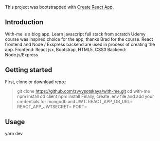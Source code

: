 This project was bootstrapped with [Create React App](https://github.com/facebook/create-react-app).

## **Introduction**

With-me is a blog app. Learn javascript full stack from scratch Udemy course was inspired choice for the app, thanks Brad for the course. React frontend and Node / Exspress backend are used in process of creating the app.
Frontend: React jsx, Bootstrap, HTML5, CSS3
Backend: Node.js/Express

## **Getting started**

First, clone or download repo.: 
> git clone https://github.com/zvvysotskaya/with-me.git
> cd with-me 
> npm install
> cd client 
> npm install
Finally, create .env file and add your credentials for mongodb and JWT:
> REACT_APP_DB_URL=
> REACT_APP_JWTSECRET=
> PORT=

## **Usage**

yarn dev

